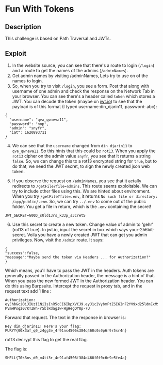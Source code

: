 # Fun With Tokens

## Description

This challenge is based on Path Traversal and JWTs.

## Exploit

1. In the website source, you can see that there's a route to login (`/login`) and a route to get the names of the admins (`/adminNames`). 
2. Get admin names by visiting /adminNames, Lets try to use on of the names to login.
3. So, when you try to visit `/login`, you see a form. Post that along with username of one admin and check the response on the Network Tab in your browser. You can see there's a header called `token` which stores a JWT. You can decode the token (maybe on [jwt.io](https://jwt.io)) to see that the payload is of this format (I typed username:din_djarin11, password: abc):

```
{
  "username": "qva_qwneva11",
  "password": "nop",
  "admin": "snyfr",
  "iat": 1620893711
}
```

4. We can see that the `username` changed from `din_djarin11` to `qva_qwneva11`. So this hints that this could be `rot13`. When you apply the `rot13` cipher on the admin value `snyfr`, you see that it returns a string `false`. So, we can change this to a rot13 encrypted string for `true`, but to do that, we need the JWT secret, to sign the newly created json web token.

5. If you observe the request on `/adminNames`, you see that it actally redirects to `/getFile?file=admins`. This route seems exploitable. We can try to include other files using this. We are hinted about environment. When you try `/getFile?file=.env`, it returns `No such file or directory: /app/public/.env`. So, we can try `../.env` to come out of the public folder. You get a file in return, which is the `.env` containing the secret!

```
JWT_SECRET=G00D_s0ld13rs_k33p_s3cret5
```

6. Use this secret to create a new token. Change value of admin to 'gehr' (rot13 of true). In jwt.io, input the secret in box which says your-256bit-secret. Voila you have a newly created JWT that can get you admin privileges.
Now, visit the `/admin` route. It says:

```
{
"success":false,
"message":"Maybe send the token via Headers ... for Authorization?"
}
```

Which means, you'll have to pass the JWT in the headers. Auth tokens are generally passed in the Authorization header, the message is a hint of that. When you pass the new formed JWT in the Authorization header. You can do this using Burpsuite. 
Intercept the request in proxy tab, and in the request text add 1 line :
```
Authorization: eyJhbGciOiJIUzI1NiIsInR5cCI6IkpXVCJ9.eyJ1c2VybmFtZSI6InF2YV9xd25ldmExMSIsInBhc3N3b3JkIjoibm9wIiwiYWRtaW4iOiJnZWhyIiwiaWF0IjoxNjIwODk0MjE2fQ.uCl-PVmHPsqz07KTZWn-rSblRdagIw-HgHegOY8p-7U
```

Forward that request.
The text in the response in browser is:

```
Hey din_djarin11! Here's your flag: FURYY{G0x3af_q0_z4gg3e_4r91ns4506s384q460s0s0p6r9r5sr4n}
```

rot13 decrypt this flag to get the real flag.

The flag is:
```
SHELL{T0k3ns_d0_m4tt3r_4e91af4506f384d460f0f0c6e9e5fe4a}
```
